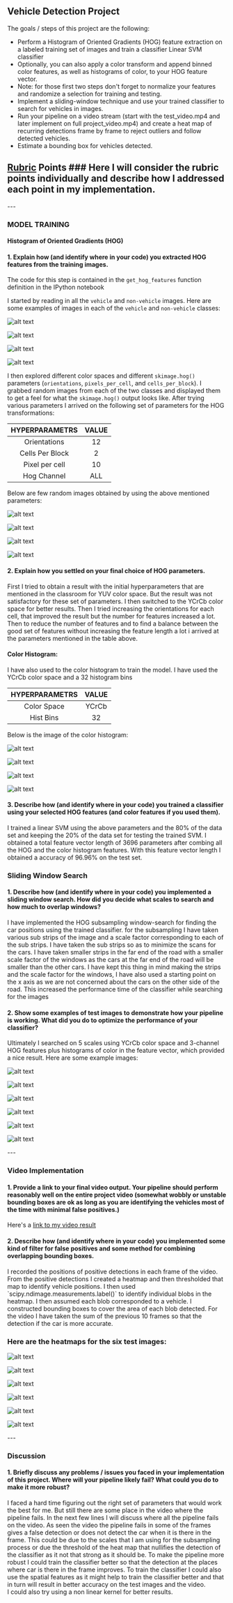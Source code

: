 ## Vehicle Detection Project

The goals / steps of this project are the following:

* Perform a Histogram of Oriented Gradients (HOG) feature extraction on a labeled training set of images and train a classifier Linear SVM classifier
* Optionally, you can also apply a color transform and append binned color features, as well as histograms of color, to your HOG feature vector. 
* Note: for those first two steps don't forget to normalize your features and randomize a selection for training and testing.
* Implement a sliding-window technique and use your trained classifier to search for vehicles in images.
* Run your pipeline on a video stream (start with the test\_video.mp4 and later implement on full project\_video.mp4) and create a heat map of recurring detections frame by frame to reject outliers and follow detected vehicles.
* Estimate a bounding box for vehicles detected.

[//]: # (Image References)
[image1]: ./ouput_images/clor%20channel%20images.png
[image2]: ./ouput_images/clor%20channel%20images1.png
[image3]: ./ouput_images/clor%20channel%20images2.png
[image4]: ./ouput_images/clor%20channel%20images4.png
[image5]: ./ouput_images/color%20histogram.png
[image6]: ./ouput_images/color%20histogram1.png
[image7]: ./ouput_images/color%20histogram2.png
[image8]: ./ouput_images/color%20histogram3.png
[image9]: ./ouput_images/heatmap.png
[image10]: ./ouput_images/heatmap1.png
[image11]: ./ouput_images/heatmap2.png
[image12]: ./ouput_images/heatmap3.png
[image13]: ./ouput_images/heatmap4.png
[image14]: ./ouput_images/heatmap5.png
[image15]: ./ouput_images/hog%20image.png
[image16]: ./ouput_images/hog%20image1.png
[image17]: ./ouput_images/hog%20image2.png
[image18]: ./ouput_images/hog%20image3.png
[image19]: ./ouput_images/test%20res.png
[image20]: ./ouput_images/test%20res1.png
[image21]: ./ouput_images/test%20res2.png
[image22]: ./ouput_images/test%20res3.png
[image23]: ./ouput_images/test%20res4.png
[image24]: ./ouput_images/test%20res5.png
[image25]: ./ouput_images/training%20data%20visualization.png
[image26]: ./ouput_images/training%20data%20visualization1.png
[image27]: ./ouput_images/training%20data%20visualization2.png
[image28]: ./ouput_images/training%20data%20visualization3.png


## [Rubric](https://review.udacity.com/#!/rubrics/513/view) Points ### Here I will consider the rubric points individually and describe how I addressed each point in my implementation.  

\-\-\-
### MODEL TRAINING
#### Histogram of Oriented Gradients (HOG)

#### 1. Explain how (and identify where in your code) you extracted HOG features from the training images.

The code for this step is contained in the ```get_hog_features``` function definition in the IPython notebook 

I started by reading in all the `vehicle` and `non-vehicle` images.  Here are some examples of images in each of the `vehicle` and `non-vehicle` classes:

![alt text][image25]

![alt text][image26]

![alt text][image27]

![alt text][image28]

I then explored different color spaces and different `skimage.hog()` parameters (`orientations`, `pixels_per_cell`, and `cells_per_block`).  I grabbed random images from each of the two classes and displayed them to get a feel for what the `skimage.hog()` output looks like.
After trying various parameters I arrived on the following set of parameters for the HOG transformations:

| HYPERPARAMETRS|VALUE|
|:--------------:|:------------:|
|Orientations|12|
|Cells Per Block|2|
|Pixel per cell|10|
|Hog Channel| ALL|

Below are few random images obtained by using the above mentioned parameters:

![alt text][image15]

![alt text][image16]

![alt text][image17]

![alt text][image18]

#### 2. Explain how you settled on your final choice of HOG parameters.

First I tried to obtain a result with the initial hyperparameters that are mentioned in the classroom for YUV color space. But the result was not satisfactory for these set of parameters. I then switched to the YCrCb color space for better results. Then I tried increasing the orientations for each cell, that improved the result but the number for features increased a lot. Then to reduce the number of features and to find a balance between the good set of features without increasing the feature length a lot i arrived at the parameters mentioned in the table above.

#### Color Histogram:
I have also used to the color histogram to train the model. I have used  the YCrCb color space and a 32 histogram bins

| HYPERPARAMETRS|VALUE|
|:--------------:|:------------:|
|Color Space|YCrCb|
|Hist Bins|32|

Below is the image of the color histogram:

![alt text][image5]

![alt text][image6]

![alt text][image7]

![alt text][image8]

#### 3. Describe how (and identify where in your code) you trained a classifier using your selected HOG features (and color features if you used them).

I trained a linear SVM using the above parameters and the 80% of the data set and keeping the 20% of the data set for testing the trained SVM. I obtained a total feature vector length of 3696 parameters after combing all the HOG and the color histogram features. With this feature vector length I obtained a accuracy of 96.96% on the test set. 

### Sliding Window Search

#### 1. Describe how (and identify where in your code) you implemented a sliding window search.  How did you decide what scales to search and how much to overlap windows?

I have implemented the HOG subsampling window-search for finding the car positions using the trained classifier. for the subsampling I have taken various sub strips of the image and a scale factor corresponding to each of the sub strips. I have taken the sub strips so as to minimize the scans for the cars. I have taken smaller strips in the far end of the road with a smaller scale factor of the windows as the cars at the far end of the road will be smaller than the other cars. I have kept this thing in mind making the strips and the scale factor for the windows, I have also used a starting point on the x axis as we are not concerned about the cars on the other side of the road. This increased the performance time of the classifier while searching for the images

#### 2. Show some examples of test images to demonstrate how your pipeline is working.  What did you do to optimize the performance of your classifier?

Ultimately I searched on 5 scales using YCrCb color space and 3-channel HOG features plus histograms of color in the feature vector, which provided a nice result.  Here are some example images:

![alt text][image19]

![alt text][image20]

![alt text][image21]

![alt text][image22]

![alt text][image23]

![alt text][image24]

\-\-\-

### Video Implementation

#### 1. Provide a link to your final video output.  Your pipeline should perform reasonably well on the entire project video (somewhat wobbly or unstable bounding boxes are ok as long as you are identifying the vehicles most of the time with minimal false positives.)
Here's a [link to my video result](./project_video_output_heat5_avg10.mp4)


#### 2. Describe how (and identify where in your code) you implemented some kind of filter for false positives and some method for combining overlapping bounding boxes.

I recorded the positions of positive detections in each frame of the video.  From the positive detections I created a heatmap and then thresholded that map to identify vehicle positions.  I then used \`scipy.ndimage.measurements.label()\` to identify individual blobs in the heatmap.  I then assumed each blob corresponded to a vehicle.  I constructed bounding boxes to cover the area of each blob detected. For the video I have taken the sum of the previous 10 frames so that the detection if the car is more accurate. 

### Here are the heatmaps for the six test images:

![alt text][image9]

![alt text][image10]

![alt text][image11]

![alt text][image12]

![alt text][image13]

![alt text][image14]

\-\-\-

### Discussion

#### 1. Briefly discuss any problems / issues you faced in your implementation of this project.  Where will your pipeline likely fail?  What could you do to make it more robust?

I faced a hard time figuring out the right set of parameters that would work the best for me. But still there are some place in the video where the pipeline fails. In the next few lines I will discuss where all the pipeline fails on the video. 
As seen the video the pipeline fails in some of the frames gives a false detection or does not detect the car when it is there in the frame.
This could be due to the scales that I am using for the subsampling process or due the threshold of the heat map that nullifies the detection of the classifier as it not that strong as it should be. 
To make the pipeline more robust I could train the classifier better so that the detection at the places where car is there in the frame improves. To train the classifier I could also use the spatial features as it might help to train the classifier better and that in turn will result in better accuracy on the test images and the video.  
I could also try using a non linear kernel for better results.
